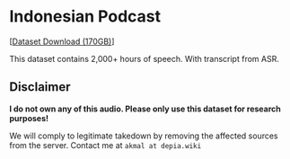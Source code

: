 # Indonesian Podcast

[[Dataset Download (170GB)](https://cloud.depia.wiki/podcast/)]

This dataset contains 2,000+ hours of speech. With transcript from ASR.

## Disclaimer

**I do not own any of this audio. Please only use this dataset for research purposes!**

We will comply to legitimate takedown by removing the affected sources from the server. Contact me at `akmal at depia.wiki`
